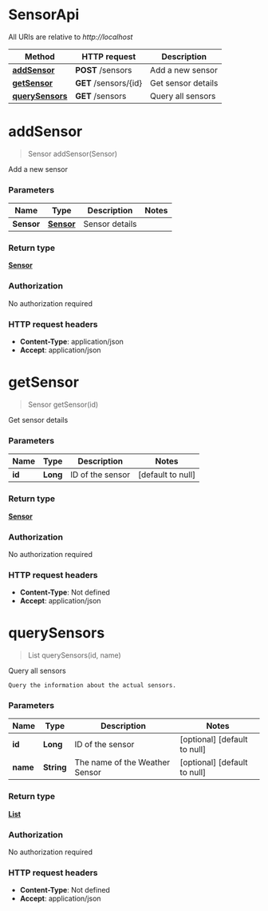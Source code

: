 # SensorApi

All URIs are relative to *http://localhost*

| Method | HTTP request | Description |
|------------- | ------------- | -------------|
| [**addSensor**](SensorApi.md#addSensor) | **POST** /sensors | Add a new sensor |
| [**getSensor**](SensorApi.md#getSensor) | **GET** /sensors/{id} | Get sensor details |
| [**querySensors**](SensorApi.md#querySensors) | **GET** /sensors | Query all sensors |


<a name="addSensor"></a>
# **addSensor**
> Sensor addSensor(Sensor)

Add a new sensor

### Parameters

|Name | Type | Description  | Notes |
|------------- | ------------- | ------------- | -------------|
| **Sensor** | [**Sensor**](../Models/Sensor.md)| Sensor details | |

### Return type

[**Sensor**](../Models/Sensor.md)

### Authorization

No authorization required

### HTTP request headers

- **Content-Type**: application/json
- **Accept**: application/json

<a name="getSensor"></a>
# **getSensor**
> Sensor getSensor(id)

Get sensor details

### Parameters

|Name | Type | Description  | Notes |
|------------- | ------------- | ------------- | -------------|
| **id** | **Long**| ID of the sensor | [default to null] |

### Return type

[**Sensor**](../Models/Sensor.md)

### Authorization

No authorization required

### HTTP request headers

- **Content-Type**: Not defined
- **Accept**: application/json

<a name="querySensors"></a>
# **querySensors**
> List querySensors(id, name)

Query all sensors

    Query the information about the actual sensors.

### Parameters

|Name | Type | Description  | Notes |
|------------- | ------------- | ------------- | -------------|
| **id** | **Long**| ID of the sensor | [optional] [default to null] |
| **name** | **String**| The name of the Weather Sensor | [optional] [default to null] |

### Return type

[**List**](../Models/Sensor.md)

### Authorization

No authorization required

### HTTP request headers

- **Content-Type**: Not defined
- **Accept**: application/json

